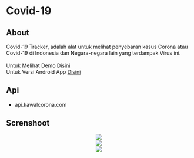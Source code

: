 # Covid-19
## About 
Covid-19 Tracker, adalah alat untuk melihat penyebaran kasus Corona atau Covid-19 di Indonesia dan Negara-negara lain yang terdampak Virus ini.<br/><br/>
Untuk Melihat Demo <a href="https://reidhosatria.000webhostapp.com/">Disini</a><br/>
Untuk Versi Android App <a href="https://files.appsgeyser.com/Covid19%20Tracker%20Indonesia_10458795.apk?dl=true">Disini</a>
## Api
+ api.kawalcorona.com
## Screnshoot
<p align="center">
  <img src="https://raw.githubusercontent.com/reidhosatria/Covid-19/master/screenshot/home.png" /><br/>
  <img src="https://raw.githubusercontent.com/reidhosatria/Covid-19/master/screenshot/global.png" /></br>
  <img src="https://raw.githubusercontent.com/reidhosatria/Covid-19/master/screenshot/prov.png" />
</p>
